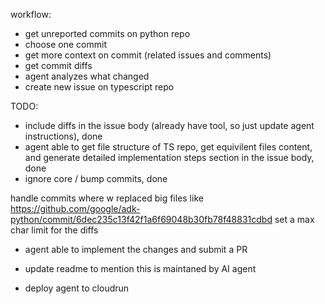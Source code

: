 


workflow:
- get unreported commits on python repo 
- choose one commit
- get more context on commit (related issues and comments) 
- get commit diffs 
- agent analyzes what changed 
- create new issue on typescript repo 




TODO:
- include diffs in the issue body (already have tool, so just update agent instructions), done 
- agent able to get file structure of TS repo, get equivilent files content, and generate detailed implementation steps section in the issue body, done 
- ignore core / bump commits, done 


handle commits where w replaced big files like 
https://github.com/google/adk-python/commit/6dec235c13f42f1a6f69048b30fb78f48831cdbd
set a max char limit for the diffs 


- agent able to implement the changes and submit a PR

- update readme to mention this is maintaned by AI agent 

- deploy agent to cloudrun 
